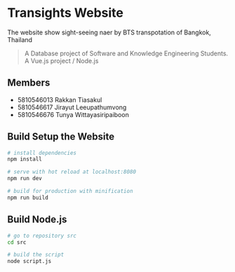# Transights Website

The website show sight-seeing naer by BTS transpotation of Bangkok, Thailand 

> A Database project of Software and Knowledge Engineering Students.
> A Vue.js project / Node.js

## Members

 - 5810546013 Rakkan Tiasakul
 - 5810546617 Jirayut Leeupathumvong
 - 5810546676 Tunya Wittayasiripaiboon


## Build Setup the Website

``` bash
# install dependencies
npm install

# serve with hot reload at localhost:8080
npm run dev

# build for production with minification
npm run build

```

## Build Node.js

``` bash
# go to repository src
cd src

# build the script
node script.js

```